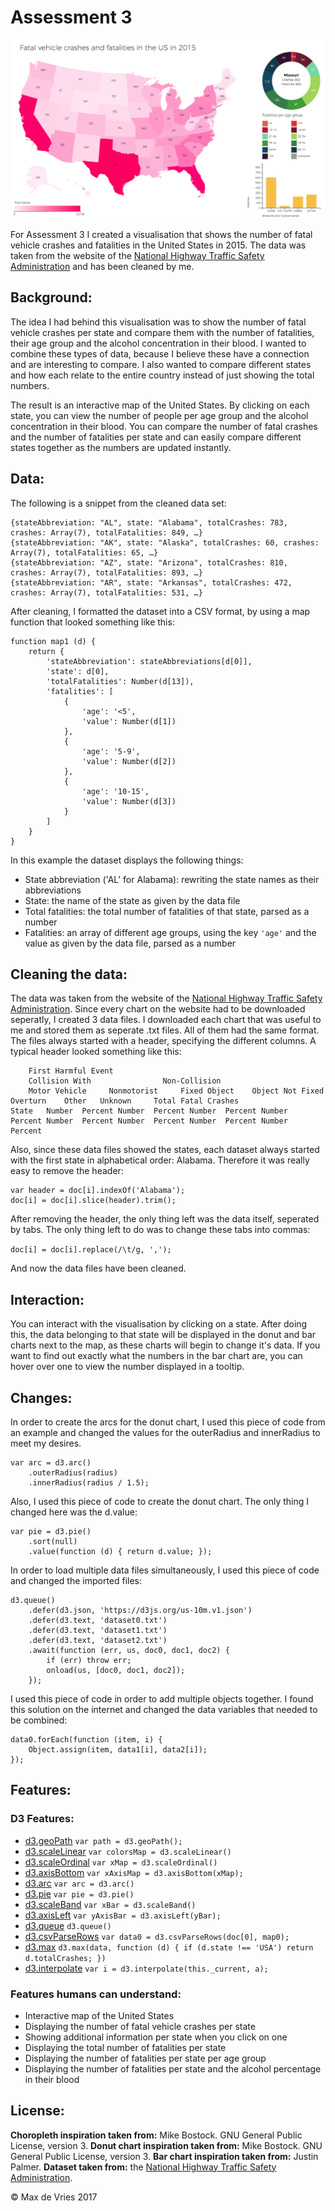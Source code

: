# Assessment 3

![](preview.png)

For Assessment 3 I created a visualisation that shows the number of fatal vehicle crashes and fatalities in the United States in 2015. The data was taken from the website of the [National Highway Traffic Safety Administration](https://www-fars.nhtsa.dot.gov) and has been cleaned by me.

## Background:
The idea I had behind this visualisation was to show the number of fatal vehicle crashes per state and compare them with the number of fatalities, their age group and the alcohol concentration in their blood. I wanted to combine these types of data, because I believe these have a connection and are interesting to compare.
I also wanted to compare different states and how each relate to the entire country instead of just showing the total numbers.

The result is an interactive map of the United States. By clicking on each state, you can view the number of people per age group and the alcohol concentration in their blood. You can compare the number of fatal crashes and the number of fatalities per state and can easily compare different states together as the numbers are updated instantly.

## Data:

The following is a snippet from the cleaned data set:

```
{stateAbbreviation: "AL", state: "Alabama", totalCrashes: 783, crashes: Array(7), totalFatalities: 849, …}
{stateAbbreviation: "AK", state: "Alaska", totalCrashes: 60, crashes: Array(7), totalFatalities: 65, …}
{stateAbbreviation: "AZ", state: "Arizona", totalCrashes: 810, crashes: Array(7), totalFatalities: 893, …}
{stateAbbreviation: "AR", state: "Arkansas", totalCrashes: 472, crashes: Array(7), totalFatalities: 531, …}
```

After cleaning, I formatted the dataset into a CSV format, by using a map function that looked something like this:

```
function map1 (d) {
	return {
		'stateAbbreviation': stateAbbreviations[d[0]],
		'state': d[0],
		'totalFatalities': Number(d[13]),
		'fatalities': [
			{
				'age': '<5',
				'value': Number(d[1])
			},
			{
				'age': '5-9',
				'value': Number(d[2])
			},
			{
				'age': '10-15',
				'value': Number(d[3])
			}
		]
	}
}
```

In this example the dataset displays the following things:

* State abbreviation ('AL' for Alabama): rewriting the state names as their abbreviations
* State: the name of the state as given by the data file
* Total fatalities: the total number of fatalities of that state, parsed as a number
* Fatalities: an array of different age groups, using the key `'age'` and the value as given by the data file, parsed as a number

## Cleaning the data:
The data was taken from the website of the [National Highway Traffic Safety Administration](https://www-fars.nhtsa.dot.gov). Since every chart on the website had to be downloaded seperatly, I created 3 data files. I downloaded each chart that was useful to me and stored them as seperate .txt files. All of them had the same format. The files always started with a header, specifying the different columns. A typical header looked something like this:

```
    First Harmful Event	                              
    Collision With	              Non-Collision	              
    Motor Vehicle	  Nonmotorist	  Fixed Object	  Object Not Fixed	  Overturn	  Other	  Unknown	  Total Fatal Crashes	  
State	Number	Percent	Number	Percent	Number	Percent	Number	Percent	Number	Percent	Number	Percent	Number	Percent	Number	Percent	
```

Also, since these data files showed the states, each dataset always started with the first state in alphabetical order: Alabama. Therefore it was really easy to remove the header:

```
var header = doc[i].indexOf('Alabama');
doc[i] = doc[i].slice(header).trim();
```

After removing the header, the only thing left was the data itself, seperated by tabs. The only thing left to do was to change these tabs into commas:

`doc[i] = doc[i].replace(/\t/g, ',');`

And now the data files have been cleaned.

## Interaction:

You can interact with the visualisation by clicking on a state. After doing this, the data belonging to that state will be displayed in the donut and bar charts next to the map, as these charts will begin to change it's data. If you want to find out exactly what the numbers in the bar chart are, you can hover over one to view the number displayed in a tooltip.

## Changes:

In order to create the arcs for the donut chart, I used this piece of code from an example and changed the values for the outerRadius and innerRadius to meet my desires.

```
var arc = d3.arc()
	.outerRadius(radius)
	.innerRadius(radius / 1.5);
```

Also, I used this piece of code to create the donut chart. The only thing I changed here was the d.value:

```
var pie = d3.pie()
	.sort(null)
	.value(function (d) { return d.value; });
```

In order to load multiple data files simultaneously, I used this piece of code and changed the imported files:

```
d3.queue()
	.defer(d3.json, 'https://d3js.org/us-10m.v1.json')
	.defer(d3.text, 'dataset0.txt')
	.defer(d3.text, 'dataset1.txt')
	.defer(d3.text, 'dataset2.txt')
	.await(function (err, us, doc0, doc1, doc2) {
		if (err) throw err;
		onload(us, [doc0, doc1, doc2]);
	});
```

I used this piece of code in order to add multiple objects together. I found this solution on the internet and changed the data variables that needed to be combined:

```
data0.forEach(function (item, i) {
	Object.assign(item, data1[i], data2[i]);
});
```

## Features:

### D3 Features:

* [d3.geoPath](https://github.com/d3/d3-geo/blob/master/README.md#geoPath) `var path = d3.geoPath();`
* [d3.scaleLinear](https://github.com/d3/d3-scale/blob/master/README.md#scaleLinear) `var colorsMap = d3.scaleLinear()`
* [d3.scaleOrdinal](https://github.com/d3/d3-scale/blob/master/README.md#scaleOrdinal) `var xMap = d3.scaleOrdinal()`
* [d3.axisBottom](https://github.com/d3/d3-axis/blob/master/README.md#axisBottom) `var xAxisMap = d3.axisBottom(xMap);`
* [d3.arc](https://github.com/d3/d3-shape/blob/master/README.md#arc) `var arc = d3.arc()`
* [d3.pie](https://github.com/d3/d3-shape/blob/master/README.md#pie) `var pie = d3.pie()`
* [d3.scaleBand](https://github.com/d3/d3-scale/blob/master/README.md#scaleBand) `var xBar = d3.scaleBand()`
* [d3.axisLeft](https://github.com/d3/d3-axis/blob/master/README.md#axisLeft) `var yAxisBar = d3.axisLeft(yBar);`
* [d3.queue](https://github.com/d3/d3-queue/blob/master/README.md#queue) `d3.queue()`
* [d3.csvParseRows](https://github.com/d3/d3-dsv/blob/master/README.md#csvParseRows) `var data0 = d3.csvParseRows(doc[0], map0);`
* [d3.max](https://github.com/d3/d3-array/blob/master/README.md#max) `d3.max(data, function (d) { if (d.state !== 'USA') return d.totalCrashes; })`
* [d3.interpolate](https://github.com/d3/d3-interpolate/blob/master/README.md#interpolate) `var i = d3.interpolate(this._current, a);`

### Features humans can understand:

* Interactive map of the United States
* Displaying the number of fatal vehicle crashes per state
* Showing additional information per state when you click on one
* Displaying the total number of fatalities per state
* Displaying the number of fatalities per state per age group
* Displaying the number of fatalities per state and the alcohol percentage in their blood

## License:

**Choropleth inspiration taken from:** Mike Bostock. GNU General Public License, version 3.
**Donut chart inspiration taken from:** Mike Bostock. GNU General Public License, version 3.
**Bar chart inspiration taken from:** Justin Palmer.
**Dataset taken from:** the [National Highway Traffic Safety Administration](https://www-fars.nhtsa.dot.gov).

&copy; Max de Vries 2017
